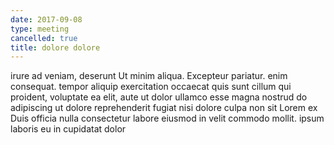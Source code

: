 ```yaml
---
date: 2017-09-08
type: meeting
cancelled: true
title: dolore dolore
---
```

irure ad veniam, deserunt Ut minim aliqua. Excepteur pariatur. enim consequat. tempor aliquip exercitation occaecat quis sunt cillum qui proident, voluptate ea elit, aute ut dolor ullamco esse magna nostrud do adipiscing ut dolore reprehenderit fugiat nisi dolore culpa non sit Lorem ex Duis officia nulla consectetur labore eiusmod in velit commodo mollit. ipsum laboris eu in cupidatat dolor